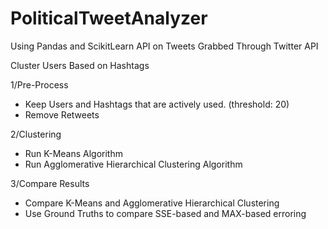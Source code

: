 # PoliticalTweetAnalyzer
Using Pandas and ScikitLearn API on Tweets Grabbed Through Twitter API

Cluster Users Based on Hashtags

1/Pre-Process
- Keep Users and Hashtags that are actively used. (threshold: 20)
- Remove Retweets

2/Clustering
- Run K-Means Algorithm
- Run Agglomerative Hierarchical Clustering Algorithm

3/Compare Results
- Compare K-Means and Agglomerative Hierarchical Clustering
- Use Ground Truths to compare SSE-based and MAX-based erroring
